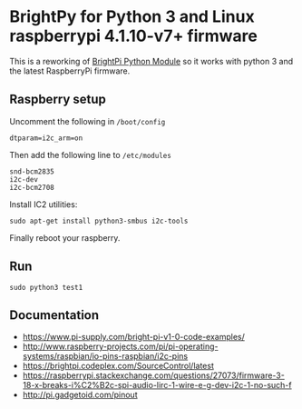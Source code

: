 # BrightPy for Python 3 and Linux raspberrypi 4.1.10-v7+ firmware

This is a reworking of [BrightPi Python Module](https://brightpi.codeplex.com/SourceControl/latest#readme.txt) so it works with python 3 and the latest RaspberryPi firmware.

## Raspberry setup

Uncomment the following in `/boot/config`

    dtparam=i2c_arm=on
    
Then add the following line to `/etc/modules`

    snd-bcm2835
    i2c-dev
    i2c-bcm2708
    
Install IC2 utilities:

    sudo apt-get install python3-smbus i2c-tools

Finally reboot your raspberry.

## Run

    sudo python3 test1
    
## Documentation

- https://www.pi-supply.com/bright-pi-v1-0-code-examples/
- http://www.raspberry-projects.com/pi/pi-operating-systems/raspbian/io-pins-raspbian/i2c-pins
- https://brightpi.codeplex.com/SourceControl/latest
- https://raspberrypi.stackexchange.com/questions/27073/firmware-3-18-x-breaks-i%C2%B2c-spi-audio-lirc-1-wire-e-g-dev-i2c-1-no-such-f
- http://pi.gadgetoid.com/pinout
